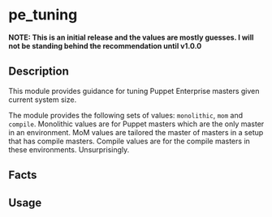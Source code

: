 # pe_tuning

**NOTE: This is an initial release and the values are mostly guesses. I will not be standing behind the recommendation until v1.0.0**

## Description

This module provides guidance for tuning Puppet Enterprise masters given current system size.

The module provides the following sets of values: `monolithic`, `mom` and `compile`. Monolithic values are for Puppet masters which are the only master in an environment. MoM values are tailored the master of masters in a setup that has compile masters. Compile values are for the compile masters in these environments. Unsurprisingly.

## Facts


## Usage
